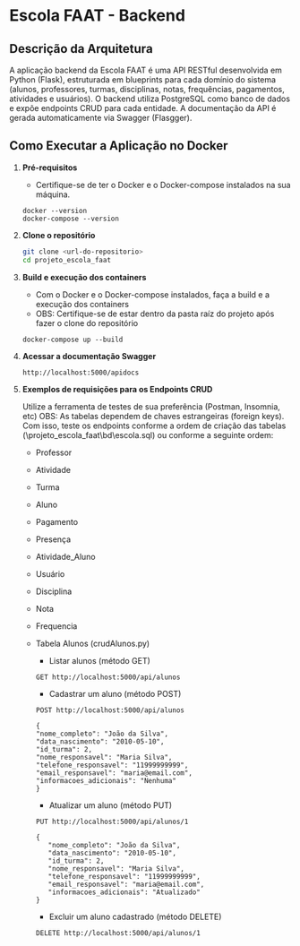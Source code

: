 # Escola FAAT - Backend

## Descrição da Arquitetura

A aplicação backend da Escola FAAT é uma API RESTful desenvolvida em Python (Flask), estruturada em blueprints para cada domínio do sistema (alunos, professores, turmas, disciplinas, notas, frequências, pagamentos, atividades e usuários). O backend utiliza PostgreSQL como banco de dados e expõe endpoints CRUD para cada entidade. A documentação da API é gerada automaticamente via Swagger (Flasgger).

## Como Executar a Aplicação no Docker

1. **Pré-requisitos**

   - Certifique-se de ter o Docker e o Docker-compose instalados na sua máquina.

   ```
   docker --version
   docker-compose --version
   ```

2. **Clone o repositório**

   ```sh
   git clone <url-do-repositorio>
   cd projeto_escola_faat
   ```

3. **Build e execução dos containers**

   - Com o Docker e o Docker-compose instalados, faça a build e a execução dos containers
   - OBS: Certifique-se de estar dentro da pasta raíz do projeto após fazer o clone do repositório

   ```
   docker-compose up --build
   ```

4. **Acessar a documentação Swagger**

   ```
   http://localhost:5000/apidocs
   ```

5. **Exemplos de requisições para os Endpoints CRUD**

   Utilize a ferramenta de testes de sua preferência (Postman, Insomnia, etc)
   OBS: As tabelas dependem de chaves estrangeiras (foreign keys). Com isso, teste os endpoints conforme a ordem de criação das tabelas (\projeto_escola_faat\bd\escola.sql) ou conforme a seguinte ordem:

   - Professor<br>
   - Atividade<br>
   - Turma<br>
   - Aluno<br>
   - Pagamento<br>
   - Presença<br>
   - Atividade_Aluno<br>
   - Usuário<br>
   - Disciplina<br>
   - Nota<br>
   - Frequencia<br>

   - Tabela Alunos (crudAlunos.py)

     - Listar alunos (método GET)

     ```
     GET http://localhost:5000/api/alunos
     ```

     - Cadastrar um aluno (método POST)

     ```
     POST http://localhost:5000/api/alunos
     ```

     ```
     {
     "nome_completo": "João da Silva",
     "data_nascimento": "2010-05-10",
     "id_turma": 2,
     "nome_responsavel": "Maria Silva",
     "telefone_responsavel": "11999999999",
     "email_responsavel": "maria@email.com",
     "informacoes_adicionais": "Nenhuma"
     }
     ```

     - Atualizar um aluno (método PUT)

     ```
     PUT http://localhost:5000/api/alunos/1
     ```

     ```
     {
        "nome_completo": "João da Silva",
        "data_nascimento": "2010-05-10",
        "id_turma": 2,
        "nome_responsavel": "Maria Silva",
        "telefone_responsavel": "11999999999",
        "email_responsavel": "maria@email.com",
        "informacoes_adicionais": "Atualizado"
     }
     ```

     - Excluir um aluno cadastrado (método DELETE)

     ```
     DELETE http://localhost:5000/api/alunos/1
     ```
